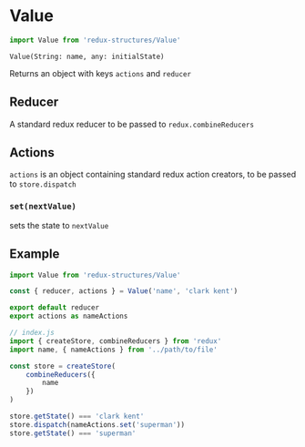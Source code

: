 # Value
```js
import Value from 'redux-structures/Value'
```

`Value(String: name, any: initialState)`

Returns an object with keys `actions` and `reducer`

## Reducer

A standard redux reducer to be passed to `redux.combineReducers`

## Actions

`actions` is an object containing standard redux action creators, to be passed to `store.dispatch`

### `set(nextValue)`

sets the state to `nextValue`

## Example

```js
import Value from 'redux-structures/Value'

const { reducer, actions } = Value('name', 'clark kent')

export default reducer
export actions as nameActions
```

```js
// index.js
import { createStore, combineReducers } from 'redux'
import name, { nameActions } from '../path/to/file'

const store = createStore(
    combineReducers({
        name
    })
)

store.getState() === 'clark kent'
store.dispatch(nameActions.set('superman'))
store.getState() === 'superman'
```
